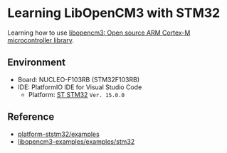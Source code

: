 # Learning LibOpenCM3 with STM32

Learning how to use [libopencm3: Open source ARM Cortex-M microcontroller library](https://github.com/libopencm3/libopencm3).

## Environment
- Board: NUCLEO-F103RB (STM32F103RB)
- IDE: PlatformIO IDE for Visual Studio Code
  - Platform: [ST STM32](https://platformio.org/platforms/ststm32) `Ver. 15.0.0`

## Reference

- [platform-ststm32/examples](https://github.com/platformio/platform-ststm32/tree/develop/examples)
- [libopencm3-examples/examples/stm32](https://github.com/libopencm3/libopencm3-examples/tree/master/examples/stm32)
